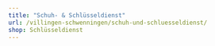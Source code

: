 ```yaml
---
title: "Schuh- & Schlüsseldienst"
url: /villingen-schwenningen/schuh-und-schluesseldienst/
shop: Schlüsseldienst
---
```

